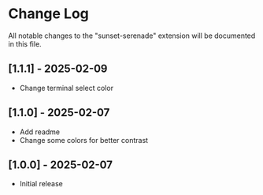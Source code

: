 # Change Log
All notable changes to the "sunset-serenade" extension will be documented in this file.

## [1.1.1] - 2025-02-09
- Change terminal select color

## [1.1.0] - 2025-02-07
- Add readme
- Change some colors for better contrast

## [1.0.0] - 2025-02-07
- Initial release
